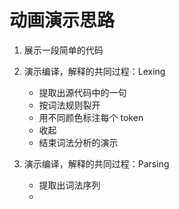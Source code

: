 # 动画演示思路

1. 展示一段简单的代码

2. 演示编译，解释的共同过程：Lexing
   
    - 提取出源代码中的一句
    - 按词法规则裂开
    - 用不同颜色标注每个 token
    - 收起
    - 结束词法分析的演示

3. 演示编译，解释的共同过程：Parsing

   - 提取出词法序列
   -
